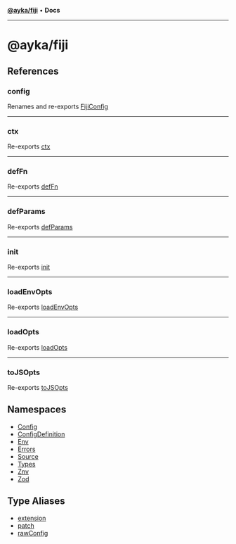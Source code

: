 [**@ayka/fiji**](README.md) • **Docs**

***

# @ayka/fiji

## References

### config

Renames and re-exports [FijiConfig](namespaces/Config/classes/FijiConfig.md)

***

### ctx

Re-exports [ctx](namespaces/ConfigDefinition/type-aliases/ctx.md)

***

### defFn

Re-exports [defFn](namespaces/ConfigDefinition/type-aliases/defFn.md)

***

### defParams

Re-exports [defParams](namespaces/ConfigDefinition/type-aliases/defParams.md)

***

### init

Re-exports [init](namespaces/ConfigDefinition/functions/init.md)

***

### loadEnvOpts

Re-exports [loadEnvOpts](namespaces/ConfigDefinition/type-aliases/loadEnvOpts.md)

***

### loadOpts

Re-exports [loadOpts](namespaces/ConfigDefinition/type-aliases/loadOpts.md)

***

### toJSOpts

Re-exports [toJSOpts](namespaces/Config/type-aliases/toJSOpts.md)

## Namespaces

- [Config](namespaces/Config/README.md)
- [ConfigDefinition](namespaces/ConfigDefinition/README.md)
- [Env](namespaces/Env/README.md)
- [Errors](namespaces/Errors/README.md)
- [Source](namespaces/Source/README.md)
- [Types](namespaces/Types/README.md)
- [Znv](namespaces/Znv/README.md)
- [Zod](namespaces/Zod/README.md)

## Type Aliases

- [extension](type-aliases/extension.md)
- [patch](type-aliases/patch.md)
- [rawConfig](type-aliases/rawConfig.md)
